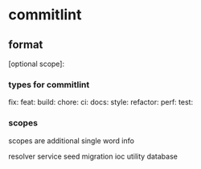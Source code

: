 # commitlint

## format

<type>[optional scope]: <description>

### types for commitlint

fix:
feat:
build: 
chore: 
ci:
docs: 
style: 
refactor:
perf:
test:

### scopes

scopes are additional single word info

resolver
service
seed
migration
ioc
utility
database